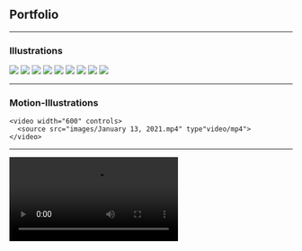 ## Portfolio

---

### Illustrations

<img src="images/IMG_0219.jpg"/>

<img src="images/IMG_0217.jpg"/>

<img src="images/IMG_0216.jpg"/>

<img src="images/IMG_0215.jpg"/>

<img src="images/IMG_0218.jpg"/>

<img src="images/IMG_0221.jpg"/>

<img src="images/IMG_0220.jpg"/>

<img src="images/IMG_0661.JPG"/>

<img src="images/IMG_0261.jpg"/>

---

### Motion-Illustrations

  <head>
    <title>Video</title>
  </head>
  
  <body>
    
    <video width="600" controls>
      <source src="images/January 13, 2021.mp4" type"video/mp4">
    </video>

  </body>

---

 <head>
    <title>Video</title>
  </head>
  
  <body>
  
  <video controls="controls">
    <source src="images/January 13, 2021.mp4" video=web/mp4>
  </video>

  </body>

